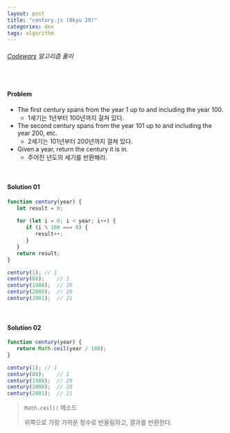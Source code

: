 ```yaml
---
layout: post
title: "century.js (8kyu 20)"
categories: dev
tags: algorithm
---
```


###### [Codewars](https://www.codewars.com) 알고리즘 풀이

<br>

#### Problem

- The first century spans from the year 1 up to and including the year 100.
  - 1세기는 1년부터 100년까지 걸쳐 있다.
- The second century spans from the year 101 up to and including the year 200, etc.
  - 2세기는 101년부터 200년까지 걸쳐 있다.
- Given a year, return the century it is in.
  - 주어진 년도의 세기를 반환해라.

<br>

#### Solution 01

```js
function century(year) {
   let result = 0;
   
   for (let i = 0; i < year; i++) {
      if (i % 100 === 0) {
         result++;
      }
   }
   return result;
}

century(1);	// 1
century(88);	// 1
century(1988);	// 20
century(2000);	// 20
century(2001);	// 21
```

<br>

#### Solution 02

```js
function century(year) {
   return Math.ceil(year / 100);
}

century(1);	// 1
century(88);	// 1
century(1988);	// 20
century(2000);	// 20
century(2001);	// 21
```

> `Math.ceil()` 메소드
>
> 위쪽으로 가장 가까운 정수로 반올림하고, 결과를 반환한다.

<br>